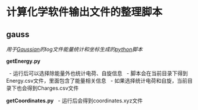 # 计算化学软件输出文件的整理脚本

## gauss
*用于[Gaussian](https://gaussian.com/)的log文件能量统计和坐标生成的[python](https://www.python.org/)脚本*

**getEnergy.py**

&nbsp;&nbsp;- 运行后可以选择除能量外也统计电荷、自旋信息
&nbsp;&nbsp;- 脚本会在当前目录下得到Energy.csv文件，里面包含了能量相关信息
&nbsp;&nbsp;- 如果选择统计电荷和自旋，当前目录下也会得到Charges.csv文件


**getCoordinates.py**
&nbsp;&nbsp;- 运行后会得到coordinates.xyz文件
